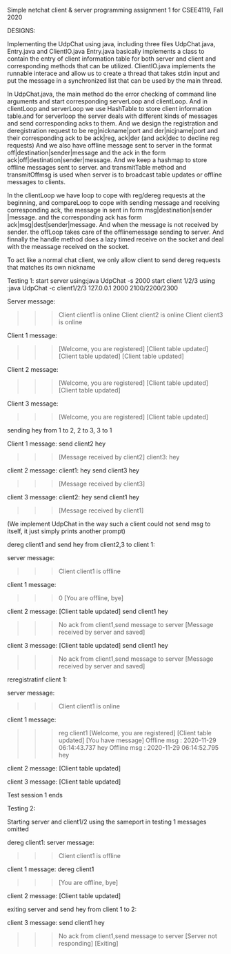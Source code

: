 Simple netchat client & server
programming assignment 1 for CSEE4119, Fall 2020

DESIGNS:

Implementing the UdpChat using java, including three files UdpChat.java, Entry.java and ClientIO.java
Entry.java basically implements a class to contain the  entry of client information table for both 
server and client and corresponding methods that can be utilized. ClientIO.java implements the runnable
interace and allow us to create a thread that takes stdin input and put the message in a synchronized 
list that can be used by the main thread.

In UdpChat.java, the main method do the error checking of command line arguments and start corresponding 
serverLoop and clientLoop. And in clientLoop and serverLoop we use HashTable to store client information
table.and for serverloop the server deals with different kinds of messages and send corresponding acks 
to them. And we design the registration and deregistration request to be reg|nickname|port and 
der|nicjname|port and their corresponding ack to be ack|reg, ack|der (and ack|dec to decline reg requests)
And we also have offline message sent to server in the format off|destination|sender|message and the ack
in the form ack|off|destination|sender|message. And we keep a hashmap to store offline messages sent to
server. and transmitTable method and transmitOffmsg is used when server is to broadcast table updates or
offline messages to clients.

In the clientLoop we have loop to cope with reg/dereg requests at the beginning, and compareLoop to cope
with sending message and receiving corresponding ack, the message in sent in form msg|destination|sender
|message. and the corresponding ack has form ack|msg|dest|sender|message. And when the message is not received
by sender. the offLoop takes care of the offlinemessage sending to server. And finnally the handle method does
a lazy timed receive on the socket and deal with the meassage received on the socket.

To act like a normal chat client, we only allow client to send dereg requests that matches its own nickname

Testing 1:
start server using:java UdpChat -s 2000
start client 1/2/3 using :java UdpChat -c client1/2/3 127.0.0.1 2000 2100/2200/2300

Server message: 
>>>Client client1 is online
>>>Client client2 is online
>>>Client client3 is online
>>>

Client 1 message:
>>>[Welcome, you are registered]
>>>[Client table updated]
[Client table updated]
[Client table updated]

Client 2 message:
>>>[Welcome, you are registered]
>>>[Client table updated]
[Client table updated]

Client 3 message:
>>>[Welcome, you are registered]
>>>[Client table updated]

sending hey from 1 to 2, 2 to 3, 3 to 1

Client 1 message:
send client2 hey
>>>[Message received by client2]
client3: hey

client 2 message:
client1: hey
send client3 hey
>>>[Message received by client3]

client 3 message:
client2: hey
send client1 hey
>>>[Message received by client1]

(We implement UdpChat in the way such a client could not send msg to itself, it just simply prints another prompt)

dereg client1 and send hey from client2,3 to client 1:

server message:
>>>Client client1 is offline

client 1 message:
>>>0
[You are offline, bye]

client 2 message:
[Client table updated]
send client1 hey
>>>No ack from client1,send message to server
[Message received by server and saved]

client 3 message:
[Client table updated]
send client1 hey
>>>No ack from client1,send message to server
[Message received by server and saved]

reregistratinf client 1:

server message:
>>>Client client1 is online

client 1 message:
>>>reg client1
>>>[Welcome, you are registered]
>>>[Client table updated]
[You have message]
Offline msg :<client2> 2020-11-29 06:14:43.737  hey
Offline msg :<client3> 2020-11-29 06:14:52.795  hey

client 2 message:
[Client table updated]

client 3 message:
[Client table updated]


Test session 1 ends

Testing 2:

Starting server and client1/2 using the sameport in testing 1
messages omitted

dereg client1:
server message:
>>>Client client1 is offline

client 1 message:
dereg client1
>>>[You are offline, bye]

client 2 message:
[Client table updated]

exiting server and send hey from client 1 to 2:

client 3 message:
send client1 hey
>>>No ack from client1,send message to server
[Server not responding]
[Exiting]



